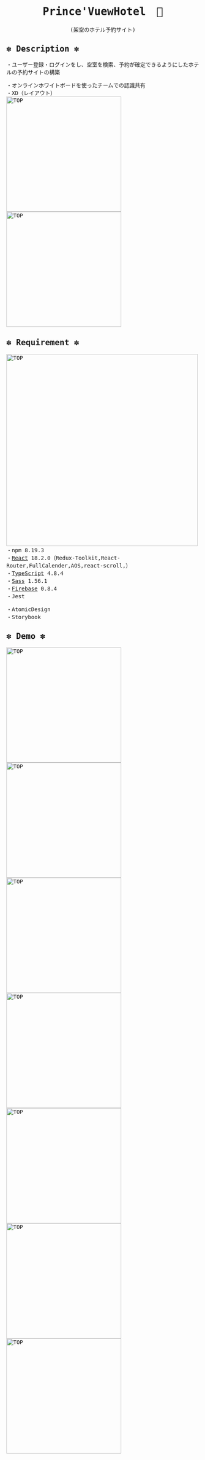 <samp>
<div align="center">
  
# Prince'VuewHotel　👑
  (架空のホテル予約サイト)
  </div>

## ✽ Description ✽
・ユーザー登録・ログインをし、空室を検索、予約が確定できるようにしたホテルの予約サイトの構築</br>

・オンラインホワイトボードを使ったチームでの認識共有</br>
・XD（レイアウト）</br>
<img width="300" alt="TOP" src="https://user-images.githubusercontent.com/110379185/205537373-6fea90cd-7b0d-493e-8523-2deff114b185.png"></br>
<img width="300" alt="TOP" src="https://user-images.githubusercontent.com/110379185/205537547-9ea839e2-9c89-4b2d-971c-abef49871539.png">

## ✽ Requirement ✽
<img width="500" alt="TOP" src="https://user-images.githubusercontent.com/110379185/205537441-baf48695-8f64-40c2-9d90-bd7b74e8c171.png"></br>
・npm 8.19.3</br>
・[React](https://github.com/facebook/create-react-app) 18.2.0（Redux-Toolkit,React-Router,FullCalender,AOS,react-scroll,）</br>・[TypeScript](https://www.typescriptlang.org/) 4.8.4</br>・[Sass](https://sass-lang.com/) 1.56.1</br>・[Firebase](https://firebase.google.com/docs?authuser=0&hl=ja) 0.8.4</br>・Jest

・AtomicDesign</br>
・Storybook

## ✽ Demo ✽
<img width="300" alt="TOP" src="https://user-images.githubusercontent.com/110379185/205535365-503023da-0aff-4373-a092-0deb26791f8e.png"></br>
<img width="300" alt="TOP" src="https://user-images.githubusercontent.com/110379185/205535455-1d6caf5b-090d-488c-976e-083be9f8e765.png"></br>
<img width="300" alt="TOP" src="https://user-images.githubusercontent.com/110379185/206101893-9a5837f6-2958-4244-bbd5-791172014682.png"></br>
<img width="300" alt="TOP" src="https://user-images.githubusercontent.com/110379185/205535620-f86b24fd-686a-4ca5-9392-c45433ca50be.png"></br>
<img width="300" alt="TOP" src="https://user-images.githubusercontent.com/110379008/206649533-2396099d-a5c3-41ec-b90a-36182844fef0.png"></br>
<img width="300" alt="TOP" src="https://user-images.githubusercontent.com/110379008/206649178-266c4b32-e064-421c-8922-855072622321.png"></br>
<img width="300" alt="TOP" src="https://user-images.githubusercontent.com/110379185/205535567-c3bd16f7-e1d8-4181-a74c-a53d8c944d11.png"></br>



</samp>



